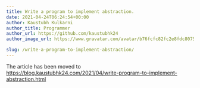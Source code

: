 ```yaml
---
title: Write a program to implement abstraction.
date: 2021-04-24T06:24:54+00:00
author: Kaustubh Kulkarni
author_title: Programmer
author_url: https://github.com/kaustubhk24
author_image_url: https://www.gravatar.com/avatar/b76fcfc82fc2e8fdc8075636f1735f61?s=200

slug: /write-a-program-to-implement-abstraction/
---
```

The article has been moved to https://blog.kaustubhk24.com/2021/04/write-program-to-implement-abstraction.html